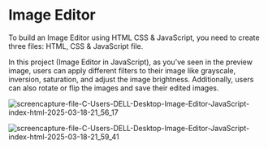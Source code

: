 <h1>Image Editor</h1>

<p>To build an Image Editor using HTML CSS & JavaScript, you need to 
create three files: HTML, CSS & JavaScript file.</p>

<p>In this project (Image Editor in JavaScript), as you’ve seen in the preview image, users can apply different filters to their 
image like grayscale, inversion, saturation, and adjust the image brightness. 
Additionally, users can also rotate or flip the images and save their edited images.</p>

![screencapture-file-C-Users-DELL-Desktop-Image-Editor-JavaScript-index-html-2025-03-18-21_56_17](https://github.com/user-attachments/assets/3a14d3a7-ab11-49c4-8b62-5fe87885958f)

![screencapture-file-C-Users-DELL-Desktop-Image-Editor-JavaScript-index-html-2025-03-18-21_59_41](https://github.com/user-attachments/assets/9a7e722b-bcc4-4f43-a84c-1bd4b121784a)

